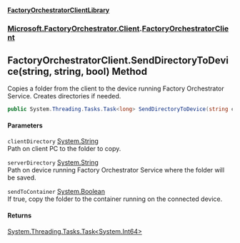 #### [FactoryOrchestratorClientLibrary](./FactoryOrchestratorClientLibrary.md 'FactoryOrchestratorClientLibrary')
### [Microsoft.FactoryOrchestrator.Client](./Microsoft-FactoryOrchestrator-Client.md 'Microsoft.FactoryOrchestrator.Client').[FactoryOrchestratorClient](./Microsoft-FactoryOrchestrator-Client-FactoryOrchestratorClient.md 'Microsoft.FactoryOrchestrator.Client.FactoryOrchestratorClient')
## FactoryOrchestratorClient.SendDirectoryToDevice(string, string, bool) Method
Copies a folder from the client to the device running Factory Orchestrator Service. Creates directories if needed.  
```csharp
public System.Threading.Tasks.Task<long> SendDirectoryToDevice(string clientDirectory, string serverDirectory, bool sendToContainer=false);
```
#### Parameters
<a name='Microsoft-FactoryOrchestrator-Client-FactoryOrchestratorClient-SendDirectoryToDevice(string_string_bool)-clientDirectory'></a>
`clientDirectory` [System.String](https://docs.microsoft.com/en-us/dotnet/api/System.String 'System.String')  
Path on client PC to the folder to copy.  
  
<a name='Microsoft-FactoryOrchestrator-Client-FactoryOrchestratorClient-SendDirectoryToDevice(string_string_bool)-serverDirectory'></a>
`serverDirectory` [System.String](https://docs.microsoft.com/en-us/dotnet/api/System.String 'System.String')  
Path on device running Factory Orchestrator Service where the folder will be saved.  
  
<a name='Microsoft-FactoryOrchestrator-Client-FactoryOrchestratorClient-SendDirectoryToDevice(string_string_bool)-sendToContainer'></a>
`sendToContainer` [System.Boolean](https://docs.microsoft.com/en-us/dotnet/api/System.Boolean 'System.Boolean')  
If true, copy the folder to the container running on the connected device.  
  
#### Returns
[System.Threading.Tasks.Task&lt;](https://docs.microsoft.com/en-us/dotnet/api/System.Threading.Tasks.Task-1 'System.Threading.Tasks.Task')[System.Int64](https://docs.microsoft.com/en-us/dotnet/api/System.Int64 'System.Int64')[&gt;](https://docs.microsoft.com/en-us/dotnet/api/System.Threading.Tasks.Task-1 'System.Threading.Tasks.Task')  

